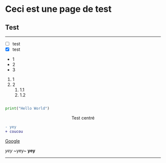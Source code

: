 # Ceci est une page de test

Test
---

---

- [ ] test
- [x] test

- 1
- 2
- 3

1. 1
2. 2
   1. 1.1
   2. 1.2

```python

print("Hello World")

```

<p align="center">Test centré<p>

```diff
- yey
+ coucou
```

[Google](https://google.com)

*yey*
~yey~
__yey__

---

